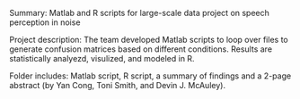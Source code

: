 Summary: Matlab and R scripts for large-scale data project on speech perception in noise

Project description: The team developed Matlab scripts to loop over files to generate confusion matrices based on different conditions. 
Results are statistically analyezd, visulized, and modeled in R.

Folder includes: Matlab script, R script, a summary of findings and a 2-page abstract (by Yan Cong, Toni Smith, and Devin J. McAuley).
